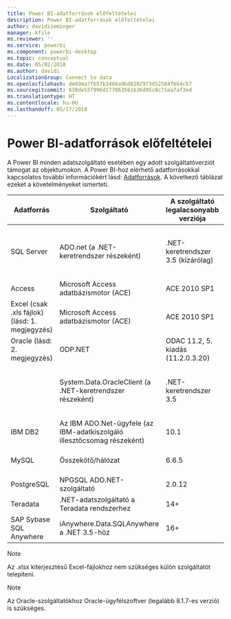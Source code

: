 ```yaml
---
title: Power BI-adatforrások előfeltételei
description: Power BI-adatforrások előfeltételei
author: davidiseminger
manager: kfile
ms.reviewer: ''
ms.service: powerbi
ms.component: powerbi-desktop
ms.topic: conceptual
ms.date: 05/02/2018
ms.author: davidi
LocalizationGroup: Connect to data
ms.openlocfilehash: de694a7fb57b3466a9bd8282973d52584f664cb7
ms.sourcegitcommit: 638de55f996d177063561b36d95c8c71ea7af3ed
ms.translationtype: HT
ms.contentlocale: hu-HU
ms.lasthandoff: 05/17/2018
---
```

# <a name="power-bi-data-source-prerequisites"></a>Power BI-adatforrások előfeltételei
A Power BI minden adatszolgáltató esetében egy adott szolgáltatóverziót támogat az objektumokon. A Power BI-hoz elérhető adatforrásokkal kapcsolatos további információkért lásd: [Adatforrások](desktop-data-sources.md). A következő táblázat ezeket a követelményeket ismerteti.

| Adatforrás | Szolgáltató | A szolgáltató legalacsonyabb verziója | Minimális adatforrás-verzió | Támogatott adatforrás-objektumok | Letöltési hivatkozás |
| --- | --- | --- | --- | --- | --- |
| SQL Server |ADO.net (a .NET-keretrendszer részeként) |.NET-keretrendszer 3.5 (kizárólag) |SQL Server 2005+ |Táblák/nézetek, skaláris függvények, táblafüggvények |A .NET-keretrendszer 3.5-ös vagy újabb verziójának részeként |
| Access |Microsoft Access adatbázismotor (ACE) |ACE 2010 SP1 |Nincs korlátozás |Táblák/nézetek |[Letöltési hivatkozás](http://go.microsoft.com/fwlink/?linkid=285987&clcid=0x409) |
| Excel (csak .xls fájlok) (lásd: 1. megjegyzés) |Microsoft Access adatbázismotor (ACE) |ACE 2010 SP1 |Nincs korlátozás |Táblák, táblázatok |[Letöltési hivatkozás](http://go.microsoft.com/fwlink/?linkid=285987&clcid=0x409) |
| Oracle (lásd: 2. megjegyzés) |ODP.NET |ODAC 11.2, 5. kiadás (11.2.0.3.20) |9.x+ |Táblák/nézetek |[Letöltési hivatkozás](http://go.microsoft.com/fwlink/?linkid=272376&clcid=0x409) |
| | System.Data.OracleClient (a .NET-keretrendszer részeként) |.NET-keretrendszer 3.5 |9.x+ |Táblák/nézetek |A .NET-keretrendszer 3.5-ös vagy újabb verziójának részeként |
| IBM DB2 |Az IBM ADO.Net-ügyfele (az IBM-adatkiszolgáló illesztőcsomag részeként) |10.1 |9.1+ |Táblák/nézetek |[Letöltési hivatkozás](http://go.microsoft.com/fwlink/?linkid=274911&clcid=0x409) |
| MySQL |Összekötő/hálózat |6.6.5 |5.1 |Táblák/nézetek, skaláris függvények |[Letöltési hivatkozás](http://go.microsoft.com/fwlink/?linkid=278885&clcid=0x409) |
| PostgreSQL |NPGSQL ADO.NET-szolgáltató |2.0.12 |7.4 |Táblák/nézetek |[Letöltési hivatkozás](http://go.microsoft.com/fwlink/?linkid=282716&clcid=0x409) |
| Teradata |.NET-adatszolgáltató a Teradata rendszerhez |14+ |12+ |Táblák/nézetek |[Letöltési hivatkozás](http://go.microsoft.com/fwlink/?linkid=278886&clcid=0x409) |
| SAP Sybase SQL Anywhere |iAnywhere.Data.SQLAnywhere a .NET 3.5-höz |16+ |16+ |Táblák/nézetek |[Letöltési hivatkozás](http://go.microsoft.com/fwlink/?linkid=324846) |

>[!NOTE]
>Az .xlsx kiterjesztésű Excel-fájlokhoz nem szükséges külön szolgáltatót telepíteni.

>[!NOTE]
>Az Oracle-szolgáltatókhoz Oracle-ügyfélszoftver (legalább 8.1.7-es verzió) is szükséges.
> 
> 

